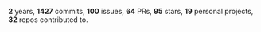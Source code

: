 **2** years, **1427** commits, **100** issues, **64** PRs, **95** stars, **19** personal projects, **32** repos contributed to.
